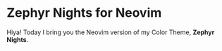 # Zephyr Nights for Neovim

Hiya! Today I bring you the Neovim version of my Color Theme, **Zephyr Nights**.
